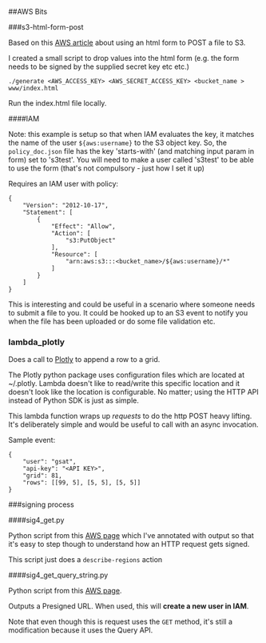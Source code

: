 ##AWS Bits

###s3-html-form-post

Based on this [AWS article](https://aws.amazon.com/articles/1434) about using an html form to POST a file to S3.

I created a small script to drop values into the html form (e.g. the form needs to be signed by the supplied secret key etc etc.)

```
./generate <AWS_ACCESS_KEY> <AWS_SECRET_ACCESS_KEY> <bucket_name > www/index.html
```

Run the index.html file locally.

####IAM

Note: this example is setup so that when IAM evaluates the key, it matches the name of the user `${aws:username}` to the S3 object key. So, the `policy_doc.json` file has the key 'starts-with' (and matching input param in form) set to 's3test'. You will need to make a user called 's3test' to be able to use the form (that's not compulsory - just how I set it up)

Requires an IAM user with policy:

```
{
    "Version": "2012-10-17",
    "Statement": [
        {
            "Effect": "Allow",
            "Action": [
                "s3:PutObject"
            ],
            "Resource": [
                "arn:aws:s3:::<bucket_name>/${aws:username}/*"
            ]
        }
    ]
}
```

This is interesting and could be useful in a scenario where someone needs to submit a file to you. It could be hooked up to an S3 event to notify you when the file has been uploaded or do some file validation etc.

### lambda_plotly

Does a call to [Plotly](https://plot.ly) to append a row to a grid.

The Plotly python package uses configuration files which are located at ~/.plotly. Lambda doesn't like to read/write this specific location and it doesn't look like the location is configurable. No matter; using the HTTP API instead of Python SDK is just as simple.

This lambda function wraps up _requests_ to do the http POST heavy lifting. It's deliberately simple and would be useful to call with an async invocation.

Sample event:

```
{
    "user": "gsat",
    "api-key": "<API KEY>",
    "grid": 81,
    "rows": [[99, 5], [5, 5], [5, 5]]
}
```

###signing process

####sig4_get.py

Python script from this [AWS page](http://docs.aws.amazon.com/general/latest/gr/sigv4-create-canonical-request.html) which I've annotated with output so that it's easy to step though to understand how an HTTP request gets signed.

This script just does a `describe-regions` action

####sig4_get_query_string.py

Python script from this [AWS page](http://docs.aws.amazon.com/general/latest/gr/sigv4-create-canonical-request.html).

Outputs a Presigned URL. When used, this will **create a new user in IAM**.

Note that even though this is request uses the `GET` method, it's still a modification because it uses the Query API.
